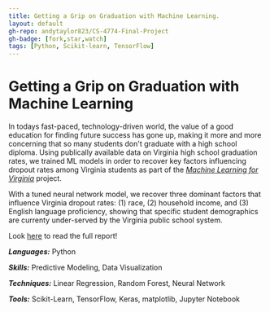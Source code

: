 ```yaml
---
title: Getting a Grip on Graduation with Machine Learning.
layout: default
gh-repo: andytaylor823/CS-4774-Final-Project
gh-badge: [fork,star,watch]
tags: [Python, Scikit-learn, TensorFlow]
---
```


# Getting a Grip on Graduation with Machine Learning

In todays fast-paced, technology-driven world, the value of a good education for finding future success has gone up, making it more and more concerning that so many students don't graduate with a high school diploma. Using publically available data on Virginia high school graduation rates, we trained ML models in order to recover key factors influencing dropout rates among Virginia students as part of the [*Machine Learning for Virginia*](https://nrichnguyen.wixsite.com/ml4va) project.

With a tuned neural network model, we recover three dominant factors that influence Virginia dropout rates: (1) race, (2) household income, and (3) English language proficiency, showing that specific student demographics are currenty under-served by the Virginia public school system.

Look [here](https://drive.google.com/file/d/1wYnA9nVOT2S82g8UzkpO5PzqIgNdWy7N/view?usp=sharing) to read the full report!

***Languages:*** Python

***Skills:*** Predictive Modeling, Data Visualization

***Techniques:*** Linear Regression, Random Forest, Neural Network

***Tools:*** Scikit-Learn, TensorFlow, Keras, matplotlib, Jupyter Notebook